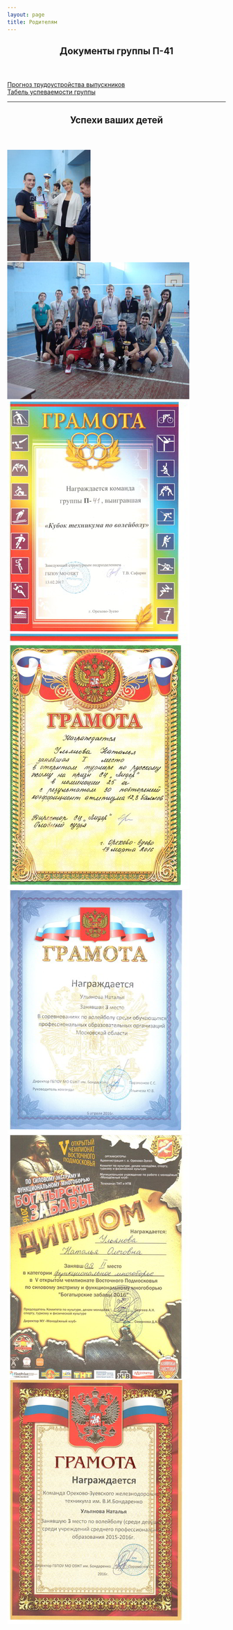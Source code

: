 ```yaml
---
layout: page
title: Родителям
---
```

<section>
<header class="major">
	<h2>Документы группы П-41</h2>
</header>
<dl>
	<dt><a href="/par/prognoz_trudoustrojstva_vypusknikov_2016.pdf"> Прогноз трудоустройства выпускников</a></dt>
	<dt><a href="/par/tabel_uspevaemosti_gruppy_p-41.pdf"> Табель успеваемости группы</a></dt>
</dl>
</section>
<section
		data-featherlight-gallery
		data-featherlight-filter="a">
	<hr>
<header class="major">
	<h2>Успехи ваших детей</h2>
</header>
	<div class="posts">
		<article>
			<a href="/par/kubok_texnikuma_po_volejbolu2.jpg" target="_blank" class="image"><img src="/par/pix/kubok_texnikuma_po_volejbolu2.jpg" alt="Кубок техникума по волейболу" /></a>
		</article>
		<article>
			<a href="/par/kubok_texnikuma_po_volejbolu3.jpg" target="_blank" class="image"><img src="/par/pix/kubok_texnikuma_po_volejbolu3.jpg" alt="Кубок техникума по волейболу" /></a>
		</article>
		<article>
			<a href="/par/kubok_texnikuma_po_volejbolu.jpg" target="_blank" class="image"><img src="/par/pix/kubok_texnikuma_po_volejbolu.jpg" alt="Кубок техникума по волейболу" /></a>
		</article>
		<article>
			<a href="/par/gramotaulyanova1.jpg" target="_blank" class="image"><img src="/par/pix/gramotaulyanova1.jpg" alt="Ульянова Наталья" /></a>
		</article>
		<article>
			<a href="/par/gramotaulyanova2.jpg" target="_blank" class="image"><img src="/par/pix/gramotaulyanova2.jpg" alt="Ульянова Наталья" /></a>
		</article>
		<article>
			<a href="/par/gramotaulyanova3.jpg" target="_blank" class="image"><img src="/par/pix/gramotaulyanova3.jpg" alt="Ульянова Наталья" /></a>
		</article>
		<article>
			<a href="/par/gramotaulyanova4.jpg" target="_blank" class="image"><img src="/par/pix/gramotaulyanova4.jpg" alt="Ульянова Наталья" /></a>
		</article>
	</div>
	
</section>
